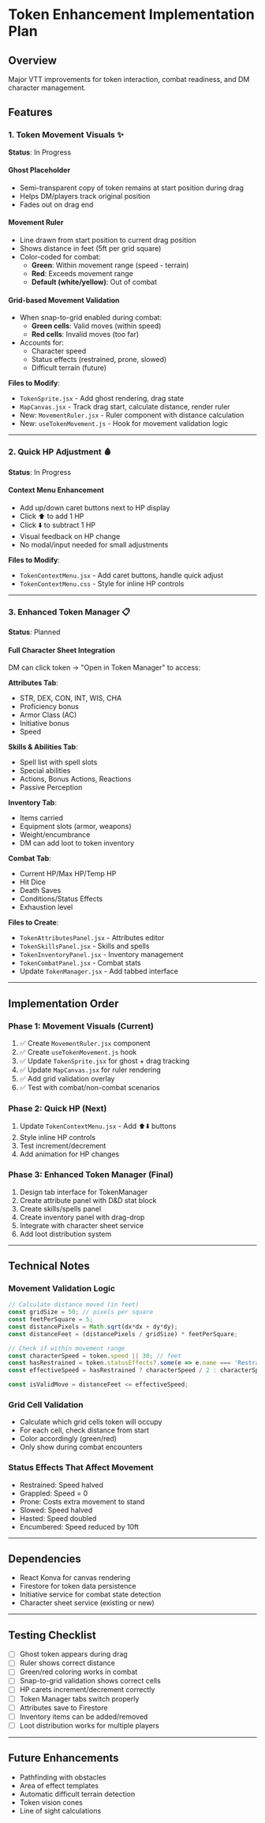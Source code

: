 # Token Enhancement Implementation Plan

## Overview
Major VTT improvements for token interaction, combat readiness, and DM character management.

## Features

### 1. Token Movement Visuals ✨
**Status**: In Progress

#### Ghost Placeholder
- Semi-transparent copy of token remains at start position during drag
- Helps DM/players track original position
- Fades out on drag end

#### Movement Ruler
- Line drawn from start position to current drag position
- Shows distance in feet (5ft per grid square)
- Color-coded for combat:
  - **Green**: Within movement range (speed - terrain)
  - **Red**: Exceeds movement range
  - **Default (white/yellow)**: Out of combat

#### Grid-based Movement Validation
- When snap-to-grid enabled during combat:
  - **Green cells**: Valid moves (within speed)
  - **Red cells**: Invalid moves (too far)
- Accounts for:
  - Character speed
  - Status effects (restrained, prone, slowed)
  - Difficult terrain (future)

**Files to Modify**:
- `TokenSprite.jsx` - Add ghost rendering, drag state
- `MapCanvas.jsx` - Track drag start, calculate distance, render ruler
- New: `MovementRuler.jsx` - Ruler component with distance calculation
- New: `useTokenMovement.js` - Hook for movement validation logic

---

### 2. Quick HP Adjustment 🩸
**Status**: In Progress

#### Context Menu Enhancement
- Add up/down caret buttons next to HP display
- Click ⬆️ to add 1 HP
- Click ⬇️ to subtract 1 HP
- Visual feedback on HP change
- No modal/input needed for small adjustments

**Files to Modify**:
- `TokenContextMenu.jsx` - Add caret buttons, handle quick adjust
- `TokenContextMenu.css` - Style for inline HP controls

---

### 3. Enhanced Token Manager 📋
**Status**: Planned

#### Full Character Sheet Integration
DM can click token → "Open in Token Manager" to access:

**Attributes Tab**:
- STR, DEX, CON, INT, WIS, CHA
- Proficiency bonus
- Armor Class (AC)
- Initiative bonus
- Speed

**Skills & Abilities Tab**:
- Spell list with spell slots
- Special abilities
- Actions, Bonus Actions, Reactions
- Passive Perception

**Inventory Tab**:
- Items carried
- Equipment slots (armor, weapons)
- Weight/encumbrance
- DM can add loot to token inventory

**Combat Tab**:
- Current HP/Max HP/Temp HP
- Hit Dice
- Death Saves
- Conditions/Status Effects
- Exhaustion level

**Files to Create**:
- `TokenAttributesPanel.jsx` - Attributes editor
- `TokenSkillsPanel.jsx` - Skills and spells
- `TokenInventoryPanel.jsx` - Inventory management
- `TokenCombatPanel.jsx` - Combat stats
- Update `TokenManager.jsx` - Add tabbed interface

---

## Implementation Order

### Phase 1: Movement Visuals (Current)
1. ✅ Create `MovementRuler.jsx` component
2. ✅ Create `useTokenMovement.js` hook
3. ✅ Update `TokenSprite.jsx` for ghost + drag tracking
4. ✅ Update `MapCanvas.jsx` for ruler rendering
5. ✅ Add grid validation overlay
6. ✅ Test with combat/non-combat scenarios

### Phase 2: Quick HP (Next)
1. Update `TokenContextMenu.jsx` - Add ⬆️⬇️ buttons
2. Style inline HP controls
3. Test increment/decrement
4. Add animation for HP changes

### Phase 3: Enhanced Token Manager (Final)
1. Design tab interface for TokenManager
2. Create attribute panel with D&D stat block
3. Create skills/spells panel
4. Create inventory panel with drag-drop
5. Integrate with character sheet service
6. Add loot distribution system

---

## Technical Notes

### Movement Validation Logic
```javascript
// Calculate distance moved (in feet)
const gridSize = 50; // pixels per square
const feetPerSquare = 5;
const distancePixels = Math.sqrt(dx*dx + dy*dy);
const distanceFeet = (distancePixels / gridSize) * feetPerSquare;

// Check if within movement range
const characterSpeed = token.speed || 30; // feet
const hasRestrained = token.statusEffects?.some(e => e.name === 'Restrained');
const effectiveSpeed = hasRestrained ? characterSpeed / 2 : characterSpeed;

const isValidMove = distanceFeet <= effectiveSpeed;
```

### Grid Cell Validation
- Calculate which grid cells token will occupy
- For each cell, check distance from start
- Color accordingly (green/red)
- Only show during combat encounters

### Status Effects That Affect Movement
- Restrained: Speed halved
- Grappled: Speed = 0
- Prone: Costs extra movement to stand
- Slowed: Speed halved
- Hasted: Speed doubled
- Encumbered: Speed reduced by 10ft

---

## Dependencies
- React Konva for canvas rendering
- Firestore for token data persistence
- Initiative service for combat state detection
- Character sheet service (existing or new)

---

## Testing Checklist
- [ ] Ghost token appears during drag
- [ ] Ruler shows correct distance
- [ ] Green/red coloring works in combat
- [ ] Snap-to-grid validation shows correct cells
- [ ] HP carets increment/decrement correctly
- [ ] Token Manager tabs switch properly
- [ ] Attributes save to Firestore
- [ ] Inventory items can be added/removed
- [ ] Loot distribution works for multiple players

---

## Future Enhancements
- Pathfinding with obstacles
- Area of effect templates
- Automatic difficult terrain detection
- Token vision cones
- Line of sight calculations

